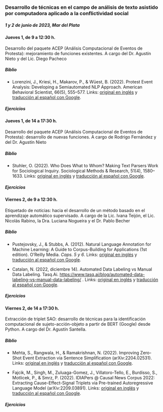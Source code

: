 ### Desarrollo de técnicas en el campo de análisis de texto asistido por computadora aplicado a la conflictividad social

##### 1 y 2 de junio de 2023, Mar del Plata

#### Jueves 1, de 9 a 12:30 h.

Desarrollo del paquete ACEP (Análisis Computacional de Eventos de
Protesta): mejoramiento de funciones existentes. A cargo del Dr. Agustín
Nieto y del Lic. Diego Pacheco

##### Biblio

-   Lorenzini, J., Kriesi, H., Makarov, P., & Wüest, B. (2022). Protest
    Event Analysis: Developing a Semiautomated NLP Approach. American
    Behavioral Scientist, 66(5), 555–577. Links: [original en
    inglés](https://github.com/agusnieto77/taller_pict_2019/blob/main/biblio/Protest%20Event%20Analysis_en.pdf)
    y [traducción al español con
    Google](https://github.com/agusnieto77/taller_pict_2019/blob/main/biblio/Protest%20Event%20Analysis_es.pdf).

##### Ejercicios

#### Jueves 1, de 14 a 17:30 h.

Desarrollo del paquete ACEP (Análisis Computacional de Eventos de
Protesta): desarrollo de nuevas funciones. A cargo de Rodrigo Fernández
y del Dr. Agustín Nieto

##### Biblio

-   Stuhler, O. (2022). Who Does What to Whom? Making Text Parsers Work
    for Sociological Inquiry. Sociological Methods & Research, 51(4),
    1580–1633. Links: [original en
    inglés](https://github.com/agusnieto77/taller_pict_2019/blob/main/biblio/who%20does%20what%20to%20whom_en.pdf)
    y [traducción al español con
    Google](https://github.com/agusnieto77/taller_pict_2019/blob/main/biblio/who%20does%20what%20to%20whom_es.pdf).

##### Ejercicios

#### Viernes 2, de 9 a 12:30 h.

Etiquetado de noticias: hacia el desarrollo de un método basado en el
aprendizaje automático supervisado. A cargo de la Lic. Ivana Teijón, el
Lic. Nicolás Rabino, la Dra. Luciana Nogueira y el Dr. Pablo Becher

##### Biblio

-   Pustejovsky, J., & Stubbs, A. (2012). Natural Language Annotation
    for Machine Learning: A Guide to Corpus-Building for Applications
    (1st edition). O’Reilly Media. *Caps. 5 y 6*. Links: [original en
    inglés](https://github.com/agusnieto77/taller_pict_2019/blob/main/biblio/Annotation_en.pdf)
    y [traducción al español con
    Google](https://github.com/agusnieto77/taller_pict_2019/blob/main/biblio/Annotation_es.pdf).

-   Catalan, N. (2022, diciembre 14). Automated Data Labeling vs Manual
    Data Labeling. Tasq.Ai.
    <https://www.tasq.ai/blog/automated-data-labeling-vs-manual-data-labeling/>
    . Links: [original en
    inglés](https://github.com/agusnieto77/taller_pict_2019/blob/main/biblio/Labeling_en.pdf)
    y [traducción al español con
    Google](https://github.com/agusnieto77/taller_pict_2019/blob/main/biblio/Labeling_es.pdf).

##### Ejercicios

#### Viernes 2, de 14 a 17:30 h.

Extracción de triplet SAO: desarrollo de técnicas para la identificación
computacional de sujeto-acción-objeto a partir de BERT (Google) desde
Python. A cargo del Dr. Agustín Santella.

##### Biblio

-   Mehta, S., Rangwala, H., & Ramakrishnan, N. (2022). Improving
    Zero-Shot Event Extraction via Sentence Simplification
    (arXiv:2204.02531). Links: [original en
    inglés](https://github.com/agusnieto77/taller_pict_2019/blob/main/biblio/Improving%20Zero-Shot%20Event%20Extraction_en.pdf)
    y [traducción al español con
    Google](https://github.com/agusnieto77/taller_pict_2019/blob/main/biblio/Improving%20Zero-Shot%20Event%20Extraction_es.pdf).

-   Fajcik, M., Singh, M., Zuluaga-Gomez, J., Villatoro-Tello, E.,
    Burdisso, S., Motlicek, P., & Smrz, P. (2022). IDIAPers @ Causal
    News Corpus 2022: Extracting Cause-Effect-Signal Triplets via
    Pre-trained Autoregressive Language Model (arXiv:2209.03891). Links:
    [original en
    inglés](https://github.com/agusnieto77/taller_pict_2019/blob/main/biblio/Extracting%20Cause-Effect-Signal%20Triplets_en.pdf)
    y [traducción al español con
    Google](https://github.com/agusnieto77/taller_pict_2019/blob/main/biblio/Extracting%20Cause-Effect-Signal%20Triplets_es.pdf).

##### Ejercicios
